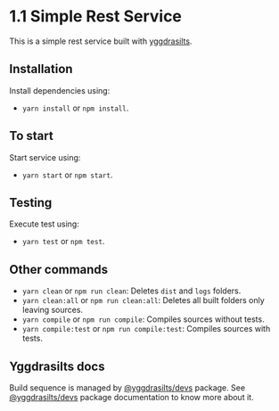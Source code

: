 # 1.1 Simple Rest Service

This is a simple rest service built with [yggdrasilts](https://github.com/yggdrasilts/yggdrasil).

## Installation

Install dependencies using:

* `yarn install` or `npm install`.

## To start

Start service using:

* `yarn start` or `npm start`.

## Testing

Execute test using:

* `yarn test` or `npm test`.

## Other commands

* `yarn clean` or `npm run clean`: Deletes `dist` and `logs` folders.
* `yarn clean:all` or `npm run clean:all`: Deletes all built folders only leaving sources.
* `yarn compile` or `npm run compile`: Compiles sources without tests.
* `yarn compile:test` or `npm run compile:test`: Compiles sources with tests.

## Yggdrasilts docs

Build sequence is managed by [@yggdrasilts/devs](https://github.com/yggdrasilts/yggdrasil/tree/master/lib/devs) package. See [@yggdrasilts/devs](https://github.com/yggdrasilts/yggdrasil/tree/master/lib/devs) package documentation to know more about it.